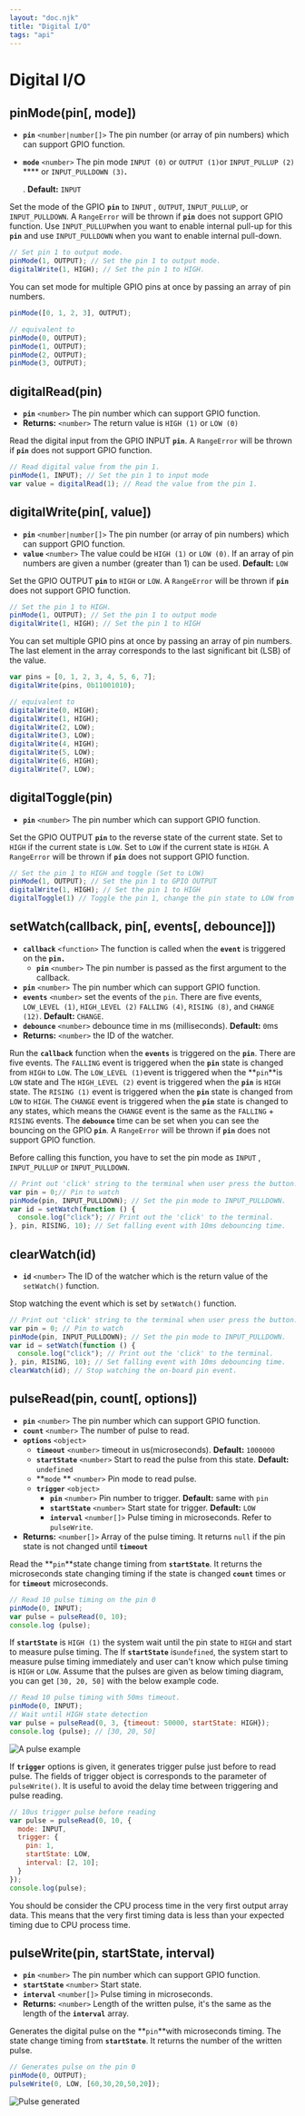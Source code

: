 ```yaml
---
layout: "doc.njk"
title: "Digital I/O"
tags: "api"
---
```


# Digital I/O

## pinMode(pin\[, mode]) <a href="#pinmode" id="pinmode"></a>

* **`pin`** `<number|number[]>` The pin number (or array of pin numbers) which can support GPIO function.
*   **`mode`** `<number>` The pin mode `INPUT (0)` or `OUTPUT (1)`or `INPUT_PULLUP (2)` **** or `INPUT_PULLDOWN (3)`**.**

    . **Default:** `INPUT`

Set the mode of the GPIO **`pin`** to `INPUT` , `OUTPUT`, `INPUT_PULLUP`, or `INPUT_PULLDOWN`. A `RangeError` will be thrown if **`pin`** does not support GPIO function. Use `INPUT_PULLUP`when you want to enable internal pull-up for this **`pin`** and use `INPUT_PULLDOWN` when you want to enable internal pull-down.

```javascript
// Set pin 1 to output mode.
pinMode(1, OUTPUT); // Set the pin 1 to output mode.
digitalWrite(1, HIGH); // Set the pin 1 to HIGH.
```

You can set mode for multiple GPIO pins at once by passing an array of pin numbers.

```javascript
pinMode([0, 1, 2, 3], OUTPUT);

// equivalent to
pinMode(0, OUTPUT);
pinMode(1, OUTPUT);
pinMode(2, OUTPUT);
pinMode(3, OUTPUT);
```

## digitalRead(pin) <a href="#digitalread" id="digitalread"></a>

* **`pin`** `<number>` The pin number which can support GPIO function.
* **Returns:** `<number>` The return value is `HIGH (1)` or `LOW (0)`

Read the digital input from the GPIO INPUT **`pin`**. A `RangeError` will be thrown if **`pin`** does not support GPIO function.

```javascript
// Read digital value from the pin 1.
pinMode(1, INPUT); // Set the pin 1 to input mode
var value = digitalRead(1); // Read the value from the pin 1.
```

## digitalWrite(pin\[, value]) <a href="#digitalwrite" id="digitalwrite"></a>

* **`pin`** `<number|number[]>` The pin number (or array of pin numbers) which can support GPIO function.
* **`value`** `<number>` The value could be `HIGH (1)` or `LOW (0)`. If an array of pin numbers are given a number (greater than 1) can be used. **Default:** `LOW`

Set the GPIO OUTPUT **`pin`** to `HIGH` or `LOW`. A `RangeError` will be thrown if **`pin`** does not support GPIO function.

```javascript
// Set the pin 1 to HIGH.
pinMode(1, OUTPUT); // Set the pin 1 to output mode
digitalWrite(1, HIGH); // Set the pin 1 to HIGH
```

You can set multiple GPIO pins at once by passing an array of pin numbers. The last element in the array corresponds to the last significant bit (LSB) of the value.

```javascript
var pins = [0, 1, 2, 3, 4, 5, 6, 7];
digitalWrite(pins, 0b11001010);

// equivalent to
digitalWrite(0, HIGH);
digitalWrite(1, HIGH);
digitalWrite(2, LOW);
digitalWrite(3, LOW);
digitalWrite(4, HIGH);
digitalWrite(5, LOW);
digitalWrite(6, HIGH);
digitalWrite(7, LOW);
```

## digitalToggle(pin) <a href="#digitaltoggle" id="digitaltoggle"></a>

* **`pin`** `<number>` The pin number which can support GPIO function.

Set the GPIO OUTPUT **`pin`** to the reverse state of the current state. Set to `HIGH` if the current state is `LOW`. Set to `LOW` if the current state is `HIGH`. A `RangeError` will be thrown if **`pin`** does not support GPIO function.

```javascript
// Set the pin 1 to HIGH and toggle (Set to LOW)
pinMode(1, OUTPUT); // Set the pin 1 to GPIO OUTPUT
digitalWrite(1, HIGH); // Set the pin 1 to HIGH
digitalToggle(1) // Toggle the pin 1, change the pin state to LOW from HIGH.
```

## setWatch(callback, pin\[, events\[, debounce]]) <a href="#setwatch" id="setwatch"></a>

* **`callback`** `<function>` The function is called when the **`event`** is triggered on the **`pin.`**
  * **`pin`** `<number>` The pin number is passed as the first argument to the callback.&#x20;
* **`pin`** `<number>` The pin number which can support GPIO function.
* **`events`** `<number>` set the events of the `pin`. There are five events, `LOW_LEVEL (1)`, `HIGH_LEVEL (2)` `FALLING (4)`, `RISING (8)`, and `CHANGE (12)`. **Default:** `CHANGE`.
* **`debounce`** `<number>` debounce time in ms (milliseconds). **Default:** `0`ms
* **Returns:** `<number>` the ID of the watcher.

Run the **`callback`** function when the **`events`** is triggered on the **`pin`**. There are five events. The `FALLING` event is triggered when the **`pin`** state is changed from `HIGH` to `LOW`. The `LOW_LEVEL (1)`event is triggered when the **`pin`**is `LOW` state and The `HIGH_LEVEL (2)` event is triggered when the **`pin`** is `HIGH` state.  The `RISING (1)` event is triggered when the **`pin`** state is changed from `LOW` to `HIGH`. The `CHANGE` event is triggered when the **`pin`** state is changed to any states, which means the `CHANGE` event is the same as the `FALLING` + `RISING` events. The **`debounce`** time can be set when you can see the bouncing on the GPIO **`pin`**. A `RangeError` will be thrown if **`pin`** does not support GPIO function.

Before calling this function, you have to set the pin mode as `INPUT` , `INPUT_PULLUP` or `INPUT_PULLDOWN`.

```javascript
// Print out 'click' string to the terminal when user press the button.
var pin = 0;// Pin to watch
pinMode(pin, INPUT_PULLDOWN); // Set the pin mode to INPUT_PULLDOWN.
var id = setWatch(function () {
  console.log("click"); // Print out the 'click' to the terminal.
}, pin, RISING, 10); // Set falling event with 10ms debouncing time.
```

## clearWatch(id) <a href="#clearwatch" id="clearwatch"></a>

* **`id`** `<number>` The ID of the watcher which is the return value of the `setWatch()` function.

Stop watching the event which is set by `setWatch()` function.

```javascript
// Print out 'click' string to the terminal when user press the button.
var pin = 0; // Pin to watch
pinMode(pin, INPUT_PULLDOWN); // Set the pin mode to INPUT_PULLDOWN.
var id = setWatch(function () {
  console.log("click"); // Print out the 'click' to the terminal.
}, pin, RISING, 10); // Set falling event with 10ms debouncing time.
clearWatch(id); // Stop watching the on-board pin event.
```

## pulseRead(pin, count\[, options]) <a href="#pulseread" id="pulseread"></a>

* **`pin`** `<number>` The pin number which can support GPIO function.
* **`count`** `<number>` The number of pulse to read.
* **`options`** `<object>`&#x20;
  * **`timeout`** `<number>` timeout in us(microseconds). **Default:** `1000000`
  * **`startState`** `<number>` Start to read the pulse from this state. **Default:** `undefined`
  * **`mode` ** `<number>` Pin mode to read pulse.
  * **`trigger`** `<object>`&#x20;
    * **`pin`** `<number>` Pin number to trigger. **Default:** same with `pin`&#x20;
    * **`startState`** `<number>` Start state for trigger. **Default:** `LOW`&#x20;
    * **`interval`** `<number[]>` Pulse timing in microseconds. Refer to `pulseWrite`.
* **Returns:** `<number[]>` Array of the pulse timing. It returns `null` if the pin state is not changed until **`timeout`**

Read the **`pin`**state change timing from **`startState`**. It returns the microseconds state changing timing if the state is changed **`count`** times or for **`timeout`** microseconds.

```javascript
// Read 10 pulse timing on the pin 0
pinMode(0, INPUT);
var pulse = pulseRead(0, 10);
console.log (pulse);
```

If **`startState`** is `HIGH (1)` the system wait until the pin state to `HIGH` and start to measure pulse timing. The If **`startState`** is`undefined`, the system start to measure pulse timing immediately and user can't know which pulse timing is `HIGH` or `LOW`. Assume that the pulses are given as below timing diagram, you can get `[30, 20, 50]` with the below example code.

```javascript
// Read 10 pulse timing with 50ms timeout.
pinMode(0, INPUT);
// Wait until HIGH state detection
var pulse = pulseRead(0, 3, {timeout: 50000, startState: HIGH});
console.log (pulse); // [30, 20, 50]
```

![A pulse example](/images/doc-digital-io-pulse-read.png)

If **`trigger`** options is given, it generates trigger pulse just before to read pulse. The fields of trigger object is corresponds to the parameter of `pulseWrite()`. It is useful to avoid the delay time between triggering and pulse reading.

```javascript
// 10us trigger pulse before reading
var pulse = pulseRead(0, 10, {
  mode: INPUT,
  trigger: {
    pin: 1,
    startState: LOW,
    interval: [2, 10];
  }
});
console.log(pulse);
```

You should be consider the CPU process time in the very first output array data. This means that the very first timing data is less than your expected timing due to CPU process time.

## pulseWrite(pin, startState, interval) <a href="#pulsewrite" id="pulsewrite"></a>

* **`pin`** `<number>` The pin number which can support GPIO function.
* **`startState`** `<number>` Start state.
* **`interval`** `<number[]>` Pulse timing in microseconds.
* **Returns:** `<number>` Length of the written pulse, it's the same as the length of the **`interval`** array.

Generates the digital pulse on the **`pin`**with microseconds timing. The state change timing from **`startState`**. It returns the number of the written pulse.

```javascript
// Generates pulse on the pin 0
pinMode(0, OUTPUT);
pulseWrite(0, LOW, [60,30,20,50,20]);
```

![Pulse generated](/images/doc-digital-io-pulse-write.png)


